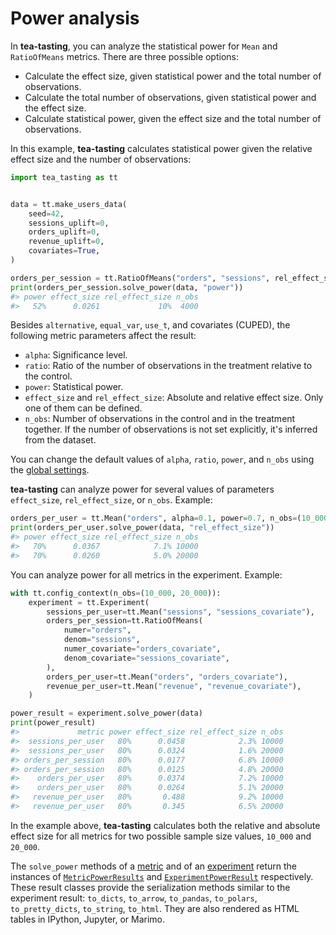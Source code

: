 # Power analysis

In **tea-tasting**, you can analyze the statistical power for `Mean` and `RatioOfMeans` metrics. There are three possible options:

- Calculate the effect size, given statistical power and the total number of observations.
- Calculate the total number of observations, given statistical power and the effect size.
- Calculate statistical power, given the effect size and the total number of observations.

In this example, **tea-tasting** calculates statistical power given the relative effect size and the number of observations:

```python
import tea_tasting as tt


data = tt.make_users_data(
    seed=42,
    sessions_uplift=0,
    orders_uplift=0,
    revenue_uplift=0,
    covariates=True,
)

orders_per_session = tt.RatioOfMeans("orders", "sessions", rel_effect_size=0.1)
print(orders_per_session.solve_power(data, "power"))
#> power effect_size rel_effect_size n_obs
#>   52%      0.0261             10%  4000
```

Besides `alternative`, `equal_var`, `use_t`, and covariates (CUPED), the following metric parameters affect the result:

- `alpha`: Significance level.
- `ratio`: Ratio of the number of observations in the treatment relative to the control.
- `power`: Statistical power.
- `effect_size` and `rel_effect_size`: Absolute and relative effect size. Only one of them can be defined.
- `n_obs`: Number of observations in the control and in the treatment together. If the number of observations is not set explicitly, it's inferred from the dataset.

You can change the default values of `alpha`, `ratio`, `power`, and `n_obs` using the [global settings](user-guide.md#global-settings).

**tea-tasting** can analyze power for several values of parameters `effect_size`, `rel_effect_size`, or `n_obs`. Example:

```python
orders_per_user = tt.Mean("orders", alpha=0.1, power=0.7, n_obs=(10_000, 20_000))
print(orders_per_user.solve_power(data, "rel_effect_size"))
#> power effect_size rel_effect_size n_obs
#>   70%      0.0367            7.1% 10000
#>   70%      0.0260            5.0% 20000
```

You can analyze power for all metrics in the experiment. Example:

```python
with tt.config_context(n_obs=(10_000, 20_000)):
    experiment = tt.Experiment(
        sessions_per_user=tt.Mean("sessions", "sessions_covariate"),
        orders_per_session=tt.RatioOfMeans(
            numer="orders",
            denom="sessions",
            numer_covariate="orders_covariate",
            denom_covariate="sessions_covariate",
        ),
        orders_per_user=tt.Mean("orders", "orders_covariate"),
        revenue_per_user=tt.Mean("revenue", "revenue_covariate"),
    )

power_result = experiment.solve_power(data)
print(power_result)
#>             metric power effect_size rel_effect_size n_obs
#>  sessions_per_user   80%      0.0458            2.3% 10000
#>  sessions_per_user   80%      0.0324            1.6% 20000
#> orders_per_session   80%      0.0177            6.8% 10000
#> orders_per_session   80%      0.0125            4.8% 20000
#>    orders_per_user   80%      0.0374            7.2% 10000
#>    orders_per_user   80%      0.0264            5.1% 20000
#>   revenue_per_user   80%       0.488            9.2% 10000
#>   revenue_per_user   80%       0.345            6.5% 20000
```

In the example above, **tea-tasting** calculates both the relative and absolute effect size for all metrics for two possible sample size values, `10_000` and `20_000`.

The `solve_power` methods of a [metric](api/metrics/mean.md#tea_tasting.metrics.mean.Mean.solve_power) and of an [experiment](api/experiment.md#tea_tasting.experiment.Experiment.solve_power) return the instances of [`MetricPowerResults`](api/metrics/base.md#tea_tasting.metrics.base.MetricPowerResults) and [`ExperimentPowerResult`](api/experiment.md#tea_tasting.experiment.ExperimentPowerResult) respectively. These result classes provide the serialization methods similar to the experiment result: `to_dicts`, `to_arrow`, `to_pandas`, `to_polars`, `to_pretty_dicts`, `to_string`, `to_html`. They are also rendered as HTML tables in IPython, Jupyter, or Marimo.
